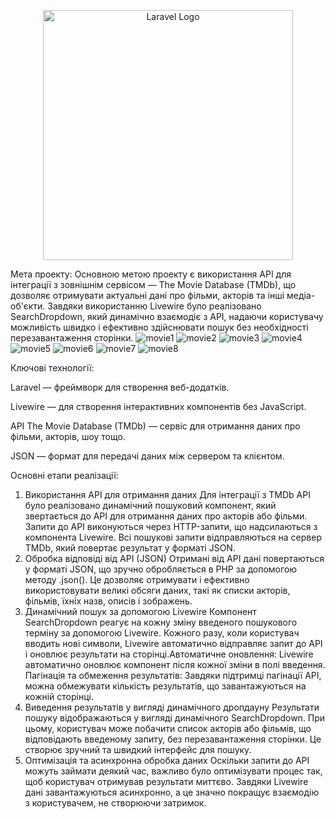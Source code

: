 <p align="center"><a href="https://laravel.com" target="_blank"><img src="https://raw.githubusercontent.com/laravel/art/master/logo-lockup/5%20SVG/2%20CMYK/1%20Full%20Color/laravel-logolockup-cmyk-red.svg" width="400" alt="Laravel Logo"></a></p>

Мета проекту:
Основною метою проекту є використання API для інтеграції з зовнішнім сервісом — The Movie Database (TMDb), що дозволяє отримувати актуальні дані про фільми, акторів та інші медіа-об'єкти. Завдяки використанню Livewire було реалізовано SearchDropdown, який динамічно взаємодіє з API, надаючи користувачу можливість швидко і ефективно здійснювати пошук без необхідності перезавантаження сторінки.
![movie1](https://github.com/user-attachments/assets/5e90951f-8837-4a7e-93e4-f164f4307bba)
![movie2](https://github.com/user-attachments/assets/762aa3db-5d2f-4e38-b192-eebf46291d70)
![movie3](https://github.com/user-attachments/assets/40086402-096e-4a18-98a8-93b3d1c06c59)
![movie4](https://github.com/user-attachments/assets/5db4a15f-098b-451d-b5f4-f22c72409d7e)
![movie5](https://github.com/user-attachments/assets/5f626d05-b158-4e7c-995c-c209f58332f9)
![movie6](https://github.com/user-attachments/assets/9dcf7a5d-b1cd-4724-9763-4ddd5614a287)
![movie7](https://github.com/user-attachments/assets/9621f9ac-dff3-41d4-a12c-205c48f1b79c)
![movie8](https://github.com/user-attachments/assets/15468d19-23ae-426f-af09-a8db0639ffa8)


Ключові технології:

Laravel — фреймворк для створення веб-додатків.

Livewire — для створення інтерактивних компонентів без JavaScript.

API The Movie Database (TMDb) — сервіс для отримання даних про фільми, акторів, шоу тощо.

JSON — формат для передачі даних між сервером та клієнтом.


Основні етапи реалізації:
1. Використання API для отримання даних
Для інтеграції з TMDb API було реалізовано динамічний пошуковий компонент, який звертається до API для отримання даних про акторів або фільми. Запити до API виконуються через HTTP-запити, що надсилаються з компонента Livewire. Всі пошукові запити відправляються на сервер TMDb, який повертає результат у форматі JSON.
2. Обробка відповіді від API (JSON)
Отримані від API дані повертаються у форматі JSON, що зручно обробляється в PHP за допомогою методу .json(). Це дозволяє отримувати і ефективно використовувати великі обсяги даних, такі як списки акторів, фільмів, їхніх назв, описів і зображень.
3. Динамічний пошук за допомогою Livewire
Компонент SearchDropdown реагує на кожну зміну введеного пошукового терміну за допомогою Livewire. Кожного разу, коли користувач вводить нові символи, Livewire автоматично відправляє запит до API і оновлює результати на сторінці.Автоматичне оновлення: Livewire автоматично оновлює компонент після кожної зміни в полі введення.
Пагінація та обмеження результатів: Завдяки підтримці пагінації API, можна обмежувати кількість результатів, що завантажуються на кожній сторінці.
4. Виведення результатів у вигляді динамічного дропдауну
Результати пошуку відображаються у вигляді динамічного SearchDropdown. При цьому, користувач може побачити список акторів або фільмів, що відповідають введеному запиту, без перезавантаження сторінки. Це створює зручний та швидкий інтерфейс для пошуку.
5. Оптимізація та асинхронна обробка даних
Оскільки запити до API можуть займати деякий час, важливо було оптимізувати процес так, щоб користувач отримував результати миттєво. Завдяки Livewire дані завантажуються асинхронно, а це значно покращує взаємодію з користувачем, не створюючи затримок.
